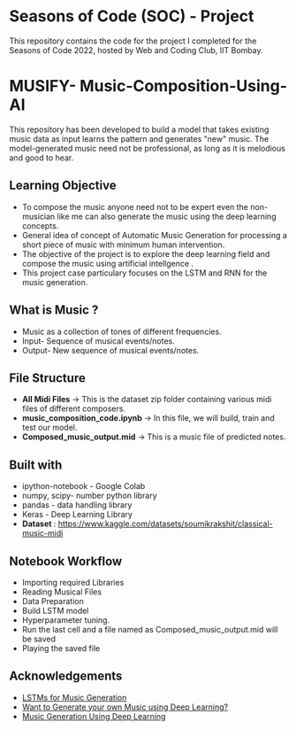 # Seasons of Code (SOC) - Project
This repository contains the code for the project I completed for the Seasons of Code 2022, hosted by Web and Coding Club, IIT Bombay.

# MUSIFY- Music-Composition-Using-AI
This repository has been developed to build a model that takes existing music data as input learns the pattern and generates "new" music.
The model-generated music need not be professional, as long as it is melodious and good to hear.

## Learning Objective
* To compose the music anyone need not to be expert even the non-musician like me can also generate the music using the deep learning concepts.
* General idea of concept of Automatic Music Generation for processing a short piece of music with minimum human intervention.
* The objective of the project is to explore the deep learning field and compose the music using artificial intellgence .
* This project case particulary focuses on the LSTM and RNN for the music generation.

## What is Music ?
* Music as a collection of tones of different frequencies.
* Input- Sequence of musical events/notes.
* Output- New sequence of musical events/notes.

## File Structure
* **All Midi Files** -> This is the dataset zip folder containing various midi files of different composers.
* **music_composition_code.ipynb** -> In this file, we will build, train and test our model.
* **Composed_music_output.mid** -> This is a music file of predicted notes.


## Built with
* ipython-notebook - Google Colab 
* numpy, scipy- number python library
* pandas - data handling library
* Keras - Deep Learning Library
* **Dataset** : https://www.kaggle.com/datasets/soumikrakshit/classical-music-midi

## Notebook Workflow
* Importing required Libraries
* Reading Musical Files
* Data Preparation
* Build LSTM model
* Hyperparameter tuning.
* Run the last cell and a file named as Composed_music_output.mid will be saved
* Playing the saved file 
## Acknowledgements

 - [LSTMs for Music Generation](https://towardsdatascience.com/lstms-for-music-generation-8b65c9671d35)
 - [Want to Generate your own Music using Deep Learning?](https://www.analyticsvidhya.com/blog/2020/01/how-to-perform-automatic-music-generation/)
 - [Music Generation Using Deep Learning](https://medium.com/mlearning-ai/music-generation-using-deep-learning-49692851c57c)

